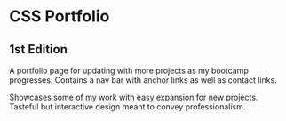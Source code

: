 # CSS Portfolio

## 1st Edition

A portfolio page for updating with more projects as my bootcamp progresses. Contains a nav bar with anchor links as well as contact links.

Showcases some of my work with easy expansion for new projects. Tasteful but interactive design meant to convey professionalism.
